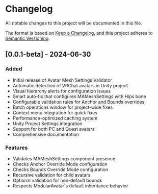 # Changelog

All notable changes to this project will be documented in this file.

The format is based on [Keep a Changelog](https://keepachangelog.com/en/1.0.0/),
and this project adheres to [Semantic Versioning](https://semver.org/spec/v2.0.0.html).

## [0.0.1-beta] - 2024-06-30

### Added
- Initial release of Avatar Mesh Settings Validator
- Automatic detection of VRChat avatars in Unity project
- Visual hierarchy alerts for configuration issues
- Smart auto-fix that configures MAMeshSettings with Hips bone
- Configurable validation rules for Anchor and Bounds overrides
- Batch operations window for project-wide fixes
- Context menu integration for quick fixes
- Performance-optimized caching system
- Unity Project Settings integration
- Support for both PC and Quest avatars
- Comprehensive documentation

### Features
- Validates MAMeshSettings component presence
- Checks Anchor Override Mode configuration
- Checks Bounds Override Mode configuration
- Recursive validation for child avatars
- Optional validation for non-default bounds
- Respects ModularAvatar's default inheritance behavior